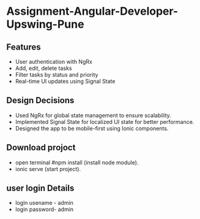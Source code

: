 # Assignment-Angular-Developer-Upswing-Pune

## Features
- User authentication with NgRx
- Add, edit, delete tasks
- Filter tasks by status and priority
- Real-time UI updates using Signal State

## Design Decisions
- Used NgRx for global state management to ensure scalability.
- Implemented Signal State for localized UI state for better performance.
- Designed the app to be mobile-first using Ionic components.


 ## Download projoct
- open terminal #npm install (install node module).
- ionic serve (start project).



  
## user login Details
- login usename - admin
- login password- admin

  

